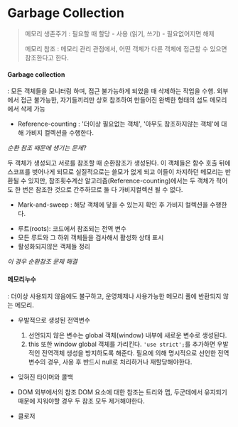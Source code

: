 # Garbage Collection

>메모리 생존주기
>: 필요할 때 할당 - 사용 (읽기, 쓰기) - 필요없어지면 해제
>
>메모리 참조
>: 메모리 관리 관점에서, 어떤 객체가 다른 객체에 접근할 수 있으면 참조한다고 한다.

#### Garbage collection
: 모든 객체들을 모니터링 하며, 접근 불가능하게 되었을 때 삭제하는 작업을 수행. 외부에서 접근 불가능한, 자기들끼리만 상호 참조하여 만들어진 완벽한 형태의 섬도 메모리에서 삭제 가능

* Reference-counting
: '더이상 필요없는 객체', '아무도 참조하지않는 객체'에 대해 가비지 컬렉션을 수행한다.

*순환 참조 때문에 생기는 문제?*

두 객체가 생성되고 서로를 참조할 때 순환참조가 생성된다. 이 객체들은 함수 호출 뒤에 스코프를 벗어나게 되므로 실질적으로는 쓸모가 없게 되고 이들이 차지하던 메모리는 반환될 수 있지만, 참조횟수계산 알고리즘(Reference-counting)에서는 두 객체가 적어도 한 번은 참조한 것으로 간주하므로 둘 다 가비지컬렉션 될 수 없다.

*  Mark-and-sweep
: 해당 객체에 닿을 수 있는지 확인 후 가비지 컬렉션을 수행한다.
- 루트(roots): 코드에서 참조되는 전역 변수
- 모든 루트와 그 하위 객체들을 검사해서 활성화 상태 표시
- 활성화되지않은 객체들 정리

*이 경우 순환참조 문제 해결*

#### 메모리누수
: 더이상 사용되지 않음에도 불구하고, 운영체제나 사용가능한 메모리 풀에 반환되지 않는 메모리.

* 우발적으로 생성된 전역변수
  1) 선언되지 않은 변수는 global 객체(window) 내부에 새로운 변수로 생성된다.
  2) this 또한 window global 객체를 가리킨다.
  `'use strict';`를 추가하면 우발적인 전역객체 생성을 방지하도록 해준다.
  필요에 의해 명시적으로 선언한 전역변수의 경우, 사용 후 반드시 null로 처리하거나 재할당해야한다.
  
* 잊혀진 타이머와 콜백

* DOM 외부에서의 참조
DOM 요소에 대한 참조는 트리와 맵, 두군데에서 유지되기 때문에 지워야할 경우 두 참조 모두 제거해야한다.

* 클로저
